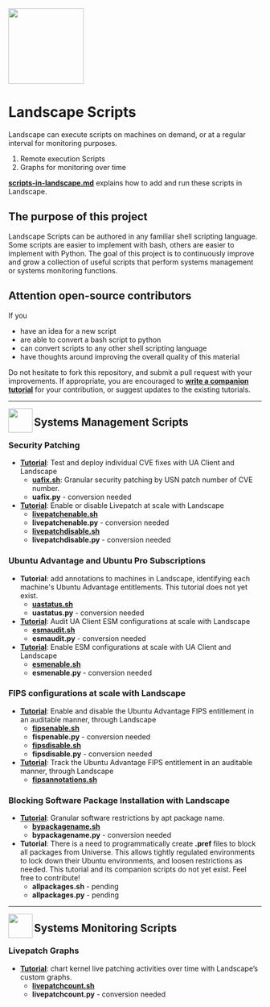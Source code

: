 <img src="https://assets.ubuntu.com/v1/bc04c279-landscape-title-logo-white.svg" height="150">

# Landscape Scripts

Landscape can execute scripts on machines on demand, or at a regular interval for monitoring purposes.

1. Remote execution Scripts
2. Graphs for monitoring over time

[**scripts-in-landscape.md**](./scripts-in-landscape.md) explains how to add and run these scripts in Landscape.

## The purpose of this project

Landscape Scripts can be authored in any familiar shell scripting language. Some scripts are easier to implement with bash, others are easier to implement with Python. The goal of this project is to continuously improve and grow a collection of useful scripts that perform systems management or systems monitoring functions.

## Attention open-source contributors

If you
- have an idea for a new script
- are able to convert a bash script to python
- can convert scripts to any other shell scripting language
- have thoughts around improving the overall quality of this material

Do not hesitate to fork this repository, and submit a pull request with your improvements. If appropriate, you are encouraged to [**write a companion tutorial**](https://ubuntu.com/tutorials/tutorial-guidelines) for your contribution, or suggest updates to the existing tutorials.

---

<img src="https://assets.ubuntu.com/v1/c9dc2869-Use-snap-commands.svg" height="48" align="left">

## Systems Management Scripts

### Security Patching
- [**Tutorial**](https://ubuntu.com/tutorials/test-and-deploy-individual-cve-fixes-with-ua-client-and-landscape): Test and deploy individual CVE fixes with UA Client and Landscape
    - [**uafix.sh**](./management/security/uafix.sh): Granular security patching by USN patch number of CVE number.
    - **uafix.py** - conversion needed
- [**Tutorial**](https://ubuntu.com/tutorials/manage-livepatch-configurations-at-scale-with-landscape): Enable or disable Livepatch at scale with Landscape
    - [**livepatchenable.sh**](./management/security/livepatchenable.sh)
    - **livepatchenable.py** - conversion needed
    - [**livepatchdisable.sh**](./management/security/livepatchdisable.sh)
    - **livepatchdisable.py** - conversion needed

### Ubuntu Advantage and Ubuntu Pro Subscriptions

- **Tutorial**: add annotations to machines in Landscape, identifying each machine's Ubuntu Advantage entitlements. This tutorial does not yet exist.
    - [**uastatus.sh**](./management/Pro/uastatus.sh)
    - **uastatus.py** - conversion needed
- [**Tutorial**](https://ubuntu.com/tutorials/audit-ua-client-esm-configurations-at-scale-with-landscape): Audit UA Client ESM configurations at scale with Landscape
    - [**esmaudit.sh**](./management/Pro/esmaudit.sh)
    - **esmaudit.py** - conversion needed
- [**Tutorial**](): Enable ESM configurations at scale with UA Client and Landscape
    - [**esmenable.sh**](./management/Pro/esmenable.sh)
    - **esmenable.py** - conversion needed

### FIPS configurations at scale with Landscape

- [**Tutorial**](https://ubuntu.com/tutorials/manage-ua-client-fips-configurations-at-scale-with-landscape): Enable and disable the Ubuntu Advantage FIPS entitlement in an auditable manner, through Landscape
    - [**fipsenable.sh**](./management/FIPS/fipsenable.sh)
    - **fispenable.py** - conversion needed
    - [**fipsdisable.sh**](./management/FIPS/fipsdisable.sh)
    - **fipsdisable.py** - conversion needed
- [**Tutorial**](https://ubuntu.com/tutorials/audit-ua-client-fips-configurations-at-scale-with-landscape): Track the Ubuntu Advantage FIPS entitlement in an auditable manner, through Landscape
    - [**fipsannotations.sh**](./management/FIPS/fipsannotations.sh)

### Blocking Software Package Installation with Landscape

- [**Tutorial**](https://ubuntu.com/tutorials/blocking-software-package-installation-with-landscape): Granular software restrictions by apt package name.
    - [**bypackagename.sh**](./management/Block%20Installation%20with%20Apt/bypackagename.sh)
    - **bypackagename.py** - conversion needed
- **Tutorial**: There is a need to programmatically create **.pref** files to block all packages from Universe. This allows tightly regulated environments to lock down their Ubuntu environments, and loosen restrictions as needed. This tutorial and its companion scripts do not yet exist. Feel free to contribute!
    - **allpackages.sh** - pending
    - **allpackages.py** - pending

---

<img src="https://assets.ubuntu.com/v1/d3aa493c-Build-your-first-snap.svg" height="48" align="left">

## Systems Monitoring Scripts

### Livepatch Graphs

- [**Tutorial**](https://ubuntu.com/tutorials/add-livepatch-graphs-in-landscape): chart kernel live patching activities over time with Landscape’s custom graphs.
    - [**livepatchcount.sh**](./monitoring/Livepatch/livepatchcount.sh)
    - **livepatchcount.py** - conversion needed